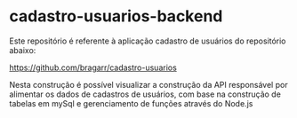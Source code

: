 # cadastro-usuarios-backend

Este repositório é referente à aplicação cadastro de usuários do repositório abaixo:

https://github.com/bragarr/cadastro-usuarios

Nesta construção é possível visualizar a construção da API responsável por alimentar os dados de cadastros de usuários, com base na construção de tabelas em mySql e gerenciamento de funções através do Node.js
